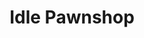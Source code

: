 ---
title: "Idle Pawnshop"
excerpt: "<div style='display: flex; align-items: center; justify-content: space-between; font-size: 14px; background: linear-gradient(135deg, #f5f7fa, #c3cfe2); padding: 20px; border-radius: 12px; box-shadow: 0 8px 16px rgba(0, 0, 0, 0.2);'>
             <div style='flex: 1; padding-right: 20px;'>
               <h2 style='font-size: 18px; margin: 10px 0; font-weight: bold; color: #2c3e50; text-transform: uppercase; letter-spacing: 1px;'>Description</h2>
               <p style='margin: 10px 0; line-height: 1.6; color: #34495e; font-size: 14px;'>Idle Pawnshop is a hybrid casual game where players take on the role of a pawnshop owner, digging for historical artifacts and lost parts of objects to sell or display in their shop. The game features several digging locations and a rarity system for artifacts, allowing players to collect and reconstruct historical figures to enhance their shop's reputation. As players attract more customers and generate income, they can expand their pawnshop into a museum, showcasing their collection.</p>

               <h2 style='font-size: 18px; margin: 10px 0; font-weight: bold; color: #2c3e50; text-transform: uppercase; letter-spacing: 1px;'>Libraries</h2>
               <ul style='list-style-type: none; padding-left: 0;'>
                 <li style='margin: 8px 0; color: #34495e; font-size: 14px;'><span style='color: #863ce7; font-weight: bold; margin-right: 8px;'>•</span> Implemented <b>spatial partioning</b> technique to optimize <b>mesh deformation</b> in real-time, resulting in a <b>performance boost from 30 fps to 60 fps on low-end devices</b></li>
                 <li style='margin: 8px 0; color: #34495e; font-size: 14px;'><span style='color: #863ce7; font-weight: bold; margin-right: 8px;'>•</span> Developed the core game loop, an intuitive tutorial system, and responsive animated feedbacks, improving player engagement and overall game feel</li>
                 <li style='margin: 8px 0; color: #34495e; font-size: 14px;'><span style='color: #863ce7; font-weight: bold; margin-right: 8px;'>•</span> Developed a robust <b>save system</b> to manage complex data, such as digging progression and inventory, making sure players do not lose game progress</li>
               </ul>

               <h2 style='font-size: 18px; margin: 10px 0; font-weight: bold; color: #2c3e50; text-transform: uppercase; letter-spacing: 1px;'>Link</h2>
               <a href='https://play.google.com/store/apps/details?id=com.kolpoverse.idlepawnshop' style='text-decoration: none; color: #3498db; font-weight: bold; font-size: 14px; padding: 8px 16px; background: #ecf0f1; border-radius: 6px; display: inline-block; transition: background 0.3s ease;'>Download</a>
             </div>
             <div style='flex: 1; margin-left: 20px;'>
               <img src='/images/pro1.gif' alt='Idle Pawnshop' style='max-width: 100%; border-radius: 12px; box-shadow: 0 8px 16px rgba(0, 0, 0, 0.2); transition: transform 0.3s ease;'>
             </div>
           </div>"
collection: portfolio
---